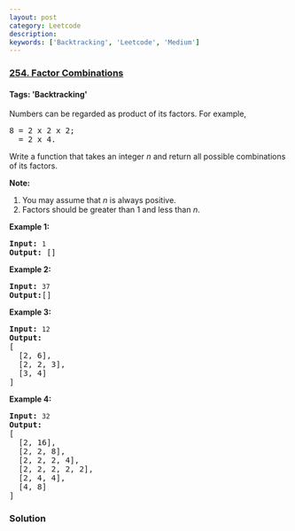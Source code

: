 ```yaml
---
layout: post
category: Leetcode
description: 
keywords: ['Backtracking', 'Leetcode', 'Medium']
---
```

### [254. Factor Combinations](https://leetcode.com/problems/factor-combinations)

#### Tags: 'Backtracking'

<div class="content__u3I1 question-content__JfgR"><div><p>Numbers can be regarded as product of its factors. For example,</p>
<pre>8 = 2 x 2 x 2;
  = 2 x 4.
</pre>
<p>Write a function that takes an integer <i>n</i> and return all possible combinations of its factors.</p>
<p><b>Note:</b></p>
<ol>
<li>You may assume that <i>n</i> is always positive.</li>
<li>Factors should be greater than 1 and less than <i>n</i>.</li>
</ol>
<p><b>Example 1: </b></p>
<pre><strong>Input:</strong> <code>1</code>
<strong>Output:</strong> []
</pre>
<p><b>Example 2: </b></p>
<pre><strong>Input:</strong> <code>37</code>
<strong>Output:</strong>[]</pre>
<p><b>Example 3: </b></p>
<pre><strong>Input:</strong> <code>12</code>
<strong>Output:</strong>
[
  [2, 6],
  [2, 2, 3],
  [3, 4]
]</pre>
<p><b>Example 4: </b></p>
<pre><strong>Input:</strong> <code>32</code>
<strong>Output:</strong>
[
  [2, 16],
  [2, 2, 8],
  [2, 2, 2, 4],
  [2, 2, 2, 2, 2],
  [2, 4, 4],
  [4, 8]
]
</pre>
</div></div>

### Solution
